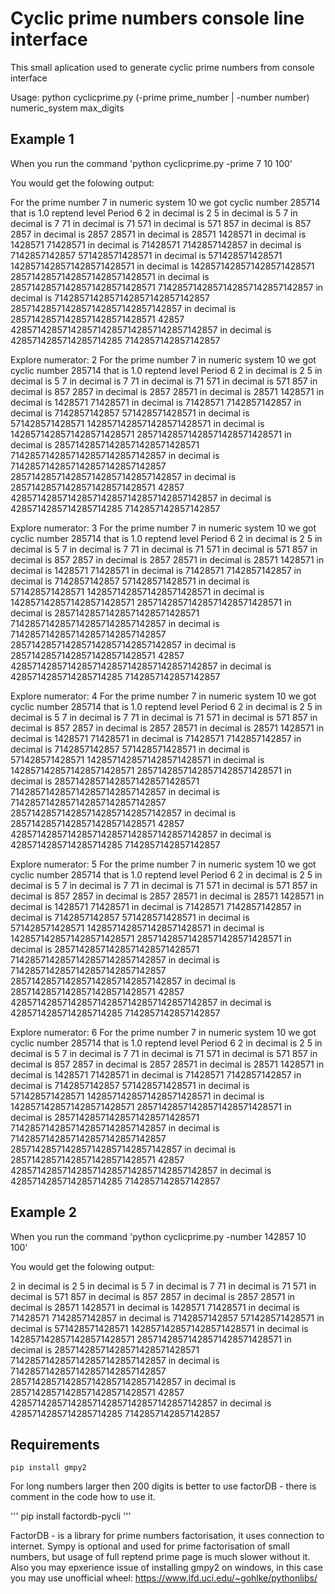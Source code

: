 # Cyclic prime numbers console line interface

This small aplication used to generate cyclic prime numbers from console interface

Usage: python cyclicprime.py (-prime prime_number | -number number) numeric_system max_digits


## Example 1

When you run the command 'python cyclicprime.py -prime 7 10 100'

You would get the folowing output:

For the prime number 7 in numeric system 10 we got cyclic number 285714  that is
  1.0 reptend level
Period 6
2  in decimal is  2
5  in decimal is  5
7  in decimal is  7
71  in decimal is  71
571  in decimal is  571
857  in decimal is  857
2857  in decimal is  2857
28571  in decimal is  28571
1428571  in decimal is  1428571
71428571  in decimal is  71428571
7142857142857  in decimal is  7142857142857
571428571428571  in decimal is  571428571428571
1428571428571428571428571  in decimal is  1428571428571428571428571
28571428571428571428571428571  in decimal is  28571428571428571428571428571
7142857142857142857142857142857  in decimal is  7142857142857142857142857142857
2857142857142857142857142857142857  in decimal is  28571428571428571428571428571
42857
42857142857142857142857142857142857142857  in decimal is  4285714285714285714285
7142857142857142857

Explore numerator:  2
For the prime number 7 in numeric system 10 we got cyclic number 285714  that is
  1.0 reptend level
Period 6
2  in decimal is  2
5  in decimal is  5
7  in decimal is  7
71  in decimal is  71
571  in decimal is  571
857  in decimal is  857
2857  in decimal is  2857
28571  in decimal is  28571
1428571  in decimal is  1428571
71428571  in decimal is  71428571
7142857142857  in decimal is  7142857142857
571428571428571  in decimal is  571428571428571
1428571428571428571428571  in decimal is  1428571428571428571428571
28571428571428571428571428571  in decimal is  28571428571428571428571428571
7142857142857142857142857142857  in decimal is  7142857142857142857142857142857
2857142857142857142857142857142857  in decimal is  28571428571428571428571428571
42857
42857142857142857142857142857142857142857  in decimal is  4285714285714285714285
7142857142857142857

Explore numerator:  3
For the prime number 7 in numeric system 10 we got cyclic number 285714  that is
  1.0 reptend level
Period 6
2  in decimal is  2
5  in decimal is  5
7  in decimal is  7
71  in decimal is  71
571  in decimal is  571
857  in decimal is  857
2857  in decimal is  2857
28571  in decimal is  28571
1428571  in decimal is  1428571
71428571  in decimal is  71428571
7142857142857  in decimal is  7142857142857
571428571428571  in decimal is  571428571428571
1428571428571428571428571  in decimal is  1428571428571428571428571
28571428571428571428571428571  in decimal is  28571428571428571428571428571
7142857142857142857142857142857  in decimal is  7142857142857142857142857142857
2857142857142857142857142857142857  in decimal is  28571428571428571428571428571
42857
42857142857142857142857142857142857142857  in decimal is  4285714285714285714285
7142857142857142857

Explore numerator:  4
For the prime number 7 in numeric system 10 we got cyclic number 285714  that is
  1.0 reptend level
Period 6
2  in decimal is  2
5  in decimal is  5
7  in decimal is  7
71  in decimal is  71
571  in decimal is  571
857  in decimal is  857
2857  in decimal is  2857
28571  in decimal is  28571
1428571  in decimal is  1428571
71428571  in decimal is  71428571
7142857142857  in decimal is  7142857142857
571428571428571  in decimal is  571428571428571
1428571428571428571428571  in decimal is  1428571428571428571428571
28571428571428571428571428571  in decimal is  28571428571428571428571428571
7142857142857142857142857142857  in decimal is  7142857142857142857142857142857
2857142857142857142857142857142857  in decimal is  28571428571428571428571428571
42857
42857142857142857142857142857142857142857  in decimal is  4285714285714285714285
7142857142857142857

Explore numerator:  5
For the prime number 7 in numeric system 10 we got cyclic number 285714  that is
  1.0 reptend level
Period 6
2  in decimal is  2
5  in decimal is  5
7  in decimal is  7
71  in decimal is  71
571  in decimal is  571
857  in decimal is  857
2857  in decimal is  2857
28571  in decimal is  28571
1428571  in decimal is  1428571
71428571  in decimal is  71428571
7142857142857  in decimal is  7142857142857
571428571428571  in decimal is  571428571428571
1428571428571428571428571  in decimal is  1428571428571428571428571
28571428571428571428571428571  in decimal is  28571428571428571428571428571
7142857142857142857142857142857  in decimal is  7142857142857142857142857142857
2857142857142857142857142857142857  in decimal is  28571428571428571428571428571
42857
42857142857142857142857142857142857142857  in decimal is  4285714285714285714285
7142857142857142857

Explore numerator:  6
For the prime number 7 in numeric system 10 we got cyclic number 285714  that is
  1.0 reptend level
Period 6
2  in decimal is  2
5  in decimal is  5
7  in decimal is  7
71  in decimal is  71
571  in decimal is  571
857  in decimal is  857
2857  in decimal is  2857
28571  in decimal is  28571
1428571  in decimal is  1428571
71428571  in decimal is  71428571
7142857142857  in decimal is  7142857142857
571428571428571  in decimal is  571428571428571
1428571428571428571428571  in decimal is  1428571428571428571428571
28571428571428571428571428571  in decimal is  28571428571428571428571428571
7142857142857142857142857142857  in decimal is  7142857142857142857142857142857
2857142857142857142857142857142857  in decimal is  28571428571428571428571428571
42857
42857142857142857142857142857142857142857  in decimal is  4285714285714285714285
7142857142857142857


## Example 2

When you run the command 'python cyclicprime.py -number 142857 10 100'

You would get the folowing output:

2  in decimal is  2
5  in decimal is  5
7  in decimal is  7
71  in decimal is  71
571  in decimal is  571
857  in decimal is  857
2857  in decimal is  2857
28571  in decimal is  28571
1428571  in decimal is  1428571
71428571  in decimal is  71428571
7142857142857  in decimal is  7142857142857
571428571428571  in decimal is  571428571428571
1428571428571428571428571  in decimal is  1428571428571428571428571
28571428571428571428571428571  in decimal is  28571428571428571428571428571
7142857142857142857142857142857  in decimal is  7142857142857142857142857142857
2857142857142857142857142857142857  in decimal is  28571428571428571428571428571
42857
42857142857142857142857142857142857142857  in decimal is  4285714285714285714285
7142857142857142857


## Requirements

```
pip install gmpy2
```

For long numbers larger then 200 digits is better to use factorDB - there is comment in the code how to use it.

'''
pip install factordb-pycli
'''

FactorDB - is a library for prime numbers factorisation, it uses connection to internet.
Sympy is optional and used for prime factorisation of small numbers, but usage of full reptend prime page is much slower without it.
Also you may epxerience issue of installing gmpy2 on windows, in this case you may use unofficial wheel:
https://www.lfd.uci.edu/~gohlke/pythonlibs/
